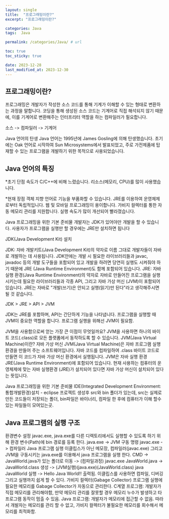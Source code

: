 ```yaml
---
layout: single
title:  "프로그래밍이란?"
excerpt: "프로그래밍이란?"

categories: Java
tags:  Java

permalink: /categories/Java/ # url

toc: true
toc_sticky: true

date: 2023-12-28
last_modified_at: 2023-12-30
---
```

## 프로그래밍이란?

프로그래밍은 개발자가 작성한 소스 코드를 통해 기계가 이해할 수 있는 형태로 변환하는 과정을 말합니다. 
코딩을 통해 생성된 소스 코드는 기계어로 직접 해석되지 않기 때문에, 이를 기계어로 변환해주는 인터프리터 역할을 하는 컴파일러가 필요합니다.

소스 -> 컴파일러 -> 기계어

Java 언어의 탄생
Java 언어는 1995년에 James Gosling에 의해 탄생했습니다. 초기에는 Oak 언어로 시작하여 Sun Microsystems에서 발표되었고, 주로 가전제품에 탑재할 수 있는 프로그램을 개발하기 위한 목적으로 사용되었습니다.

## Java 언어의 특징

*초기 단점
속도가 C/C++에 비해 느렸습니다.
리소스(메모리, CPU)를 많이 사용했습니다.

*현재 장점
객체 지향 언어로 기능을 부품화할 수 있습니다.
JRE를 이용하여 운영체제로부터 독립적입니다.
웹 및 모바일 프로그래밍이 용이합니다.
가비지 컬렉터를 통한 자동 메모리 관리를 지원합니다.
실행 속도가 많이 개선되어 빨라졌습니다.

Java 프로그래밍을 위한 기본 준비물
개발자는 JDK가 있어야만 개발을 할 수 있습니다.
사용자가 프로그램을 실행만 할 경우에는 JRE만 설치하면 됩니다

JDK(Java Development Kit) 설치

JDK: 자바 개발키트(Java Development Kit)의 약자로 이름 그대로 개발자들이 자바로 개발하는 데 사용됩니다. JDK안에는 개발 시 필요한 라이브러리들과 javac, javadoc 등의 개발 도구들을 포함되어 있고 개발을 하려면 당연히 실행도 시켜줘야 하기 때문에 JRE (Java Runtime Environment)도 함께 포함되어 있습니다.
JRE: 자바 실행 환경(Java Runtime Environment)의 약자로 자바로 만들어진 프로그램을 실행시키는데 필요한 라이브러리들과 각종 API, 그리고 자바 가상 머신 (JVM)이 포함되어 있습니다. JRE는 자바로 "개발(쓰기)은 안되고 실행(읽기)만 된다"라고 생각해주시면 될 것 같습니다.

JDK > JRE > API > JVM

JDK는 JRE를 포함하며, API는 간단하게 기능을 나타냅니다.
프로그램을 실행할 때 JVM이 중요한 역할을 합니다.
프로그램 실행을 위해선 JVM이 필요함. 

JVM을 사용함으로써 얻는 가장 큰 이점이 무엇일까요? JVM을 사용하면 하나의 바이트 코드(.class)로 모든 플랫폼에서 동작하도록 할 수 있습니다.
JVM(Java Virtual Machine)이란?
자바 가상 머신 JVM(Java Virtual Machine)은 자바 프로그램 실행환경을 만들어 주는 소프트웨어입니다. 자바 코드를 컴파일하여 .class 바이트 코드로 만들면 이 코드가 자바 가상 머신 환경에서 실행됩니다. JVM은 자바 실행 환경 JRE(Java Runtime Environment)에 포함되어 있습니다. 현재 사용하는 컴퓨터의 운영체제에 맞는 자바 실행환경 (JRE)가 설치되어 있다면 자바 가상 머신이 설치되어 있다는 뜻입니다.

Java 프로그래밍을 위한 기본 준비물
IDE(Integrated Development Environment: 통합개발환경)설치 - eclipse
프로젝트 생성후 src와 bin 폴더가 있는데, src는 실제로 만든 코드들이 저장되는 폴더, bin파일은 바이너리, 컴파일 한 후에 컴퓨터가 이해 할수 있는 파일들이 모여있는곳.

## Java 프로그램의 실행 구조
환경변수 설정 javac.exe, java.exe를 다른 디렉토리에서도 실행할 수 있도록 하기 위해 환경 변수(Path)에 bin 경로를 등록 한다.
java.exe -> JVM 구동 명령
javac.exe -> 컴파일러
Java 프로그램 실행
이클립스가 아닌 메모장, 컴파일러(javac.exe) 그리고 JVM을 구동시키는 java.exe를 이용해서 java 프로그램을 실행 한다.
CMD -> JavaWorld.java가 있는 폴더로 이동 -> (컴파일과정) javac.exe JavaWorld.java -> JavaWorld.class 생성 -> (JVM실행)(java.exe)(JavaWorld.class) java JavaWorld 실행 -> Hello Java World!! 출력됨.
이클립스를 사용하면 컴파일, 디버깅 그리고 실행까지 쉽게 할 수 있다.
가비지 컬렉터(Gabage Collector)
프로그램 실행에 필요한 메모리를 Gabage Collector가 자동으로 관리한다.
C계열 프로그램: 개발자가 직접 메모리를 관리해야함, 만약 메모리 관리를 잘못할 경우 메모리 누수가 발생하고 타 프로그램 동작이 멈출 수 있음.
Java 프로그램: 개발자가 메모리에 접근할 수 없음. 따라서 개발자는 메모리를 관리 할 수 없고, 가비지 컬렉터가 불필요한 메모리를 회수해서 메모리를 최적화함.
